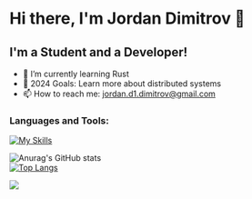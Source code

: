 # Hi there, I'm Jordan Dimitrov 👋 

## I'm a Student and a Developer!

- 🌱 I’m currently learning Rust
- 🥅 2024 Goals: Learn more about distributed systems
- 📫 How to reach me: jordan.d1.dimitrov@gmail.com
### Languages and Tools:
[![My Skills](https://skillicons.dev/icons?i=cs,dotnet,java,rust,php,nodejs,mysql,rabbitmq,redis,unity)](https://skillicons.dev)
<br>

![Anurag's GitHub stats](https://github-readme-stats.vercel.app/api?username=Jordan-Dimitrov&rank_icon=github&show_icons=true&theme=tokyonight)
<br>
[![Top Langs](https://github-readme-stats.vercel.app/api/top-langs/?username=Jordan-Dimitrov&layout=compact&exclude_repo=Pong,TalkHubAPI,BlackJack,AzMoga,PheasantBenchmark)](https://github.com/jordan-dimitrov)

![](https://komarev.com/ghpvc/?username=your-github-Jordan-Dimitrov&color=green)

<br>
